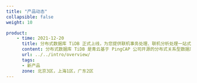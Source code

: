 ```yaml
---
title: "产品动态"
collapsible: false
weight: 10

product:
    - time: 2021-12-20
      title: 分布式数据库 TiDB 正式上线，为您提供联机事务处理、联机分析处理一站式解决方案
      content: 分布式数据库 TiDB 是青云基于 PingCAP 公司开源的分布式关系型数据库的云上实现，兼具联机事务处理（OLTP）和联机分析处理（OLAP）能力。TiDB 具备水平扩容、强一致性的分布式事务，高度兼容 MySQL 协议，可广泛适用于高可用、强一致要求较高、数据规模较大等各种应用场景。
      url: ../../intro/overview/
      tags:
      - 新产品
      zone: 北京3区，上海1区，广东2区
---
```


